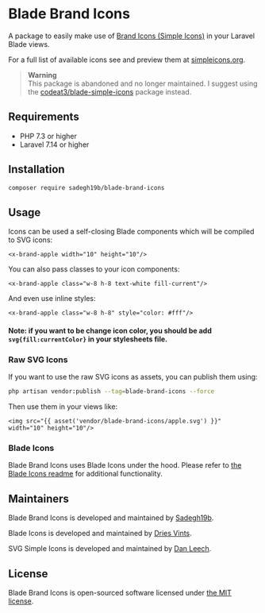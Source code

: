 # Blade Brand Icons

A package to easily make use of [Brand Icons (Simple Icons)](https://github.com/simple-icons/simple-icons) in your Laravel Blade views.

For a full list of available icons see and preview them at [simpleicons.org](https://simpleicons.org/).

> **Warning**<br>
This package is abandoned and no longer maintained. I suggest using the [codeat3/blade-simple-icons](https://github.com/codeat3/blade-simple-icons) package instead.

## Requirements

- PHP 7.3 or higher
- Laravel 7.14 or higher

## Installation

```bash
composer require sadegh19b/blade-brand-icons
```

## Usage

Icons can be used a self-closing Blade components which will be compiled to SVG icons:

```blade
<x-brand-apple width="10" height="10"/>
```

You can also pass classes to your icon components:

```blade
<x-brand-apple class="w-8 h-8 text-white fill-current"/>
```

And even use inline styles:

```blade
<x-brand-apple class="w-8 h-8" style="color: #fff"/>
```
#### Note: if you want to be change icon color, you should be add ```svg{fill:currentColor}``` in your stylesheets file.

### Raw SVG Icons

If you want to use the raw SVG icons as assets, you can publish them using:

```bash
php artisan vendor:publish --tag=blade-brand-icons --force
```

Then use them in your views like:

```blade
<img src="{{ asset('vendor/blade-brand-icons/apple.svg') }}" width="10" height="10"/>
```

### Blade Icons

Blade Brand Icons uses Blade Icons under the hood. Please refer to [the Blade Icons readme](https://github.com/blade-ui-kit/blade-icons) for additional functionality.

## Maintainers

Blade Brand Icons is developed and maintained by [Sadegh19b](https://github.com/sadegh19b).

Blade Icons is developed and maintained by [Dries Vints](https://driesvints.com).

SVG Simple Icons is developed and maintained by [Dan Leech](https://twitter.com/bathtype).

## License

Blade Brand Icons is open-sourced software licensed under [the MIT license](LICENSE.md).
